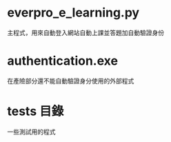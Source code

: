 ﻿
# everpro_e_learning.py
主程式，用來自動登入網站自動上課並答題加自動驗證身份
# authentication.exe
在產險部分還不能自動驗證身分使用的外部程式
# tests 目錄
一些測試用的程式
